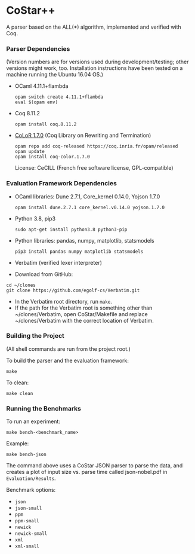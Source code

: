 # CoStar++
A parser based on the ALL(*) algorithm, implemented and verified with Coq.

### Parser Dependencies

(Version numbers are for versions used during development/testing; other versions might work, too. Installation instructions have been tested on a machine running the Ubuntu 16.04 OS.)

* OCaml 4.11.1+flambda
  ```
  opam switch create 4.11.1+flambda
  eval $(opam env)
  ```

* Coq 8.11.2

  ```
  opam install coq.8.11.2
  ```

* [CoLoR 1.7.0](http://color.inria.fr/) (Coq Library on Rewriting and Termination)

  ```
  opam repo add coq-released https://coq.inria.fr/opam/released
  opam update
  opam install coq-color.1.7.0
  ```

  License: CeCILL (French free software license, GPL-compatible)

### Evaluation Framework Dependencies

* OCaml libraries: Dune 2.7.1, Core_kernel 0.14.0, Yojson 1.7.0
  ```
  opam install dune.2.7.1 core_kernel.v0.14.0 yojson.1.7.0
  ```

* Python 3.8, pip3
  ```
  sudo apt-get install python3.8 python3-pip
  ```

* Python libraries: pandas, numpy, matplotlib, statsmodels
  ```
  pip3 install pandas numpy matplotlib statsmodels
  ```

* Verbatim (verified lexer interpreter)
- Download from GitHub:
```
cd ~/clones
git clone https://github.com/egolf-cs/Verbatim.git
```
- In the Verbatim root directory, run `make`.
- If the path for the Verbatim root is something other than ~/clones/Verbatim, open CoStar/Makefile and replace ~/clones/Verbatim with the correct location of Verbatim.

### Building the Project

(All shell commands are run from the project root.)

To build the parser and the evaluation framework:

```
make
```

To clean:

```
make clean
```

### Running the Benchmarks

To run an experiment:

```
make bench-<benchmark_name>
```

Example:

```
make bench-json
```

The command above uses a CoStar JSON parser to parse the data, and creates a plot of input size vs. parse time called json-nobel.pdf in `Evaluation/Results`.

Benchmark options:

- ```json```
- ```json-small```
- ```ppm```
- ```ppm-small```
- ```newick```
- ```newick-small```
- ```xml```
- ```xml-small```



